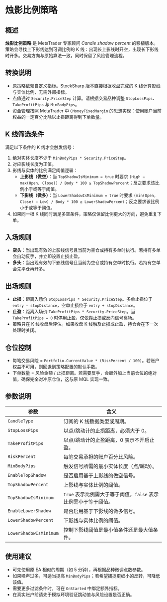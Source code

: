 # 烛影比例策略

## 概述
**烛影比例策略** 是 MetaTrader 专家顾问 *Candle shadow percent* 的移植版本。策略会寻找上下影线达到可调比例的 K 线：出现长上影线时开空，出现长下影线时开多。交易方向与原始算法一致，同时保留了风险管理流程。

## 转换说明
* 原策略依赖自定义指标。StockSharp 版本直接根据收盘完成的 K 线计算影线与实体比例，无需外部指标。
* 点值通过 `Security.PriceStep` 计算。请根据交易品种调整 `StopLossPips`、`TakeProfitPips` 与 `MinBodyPips`。
* 资金管理按照 MetaTrader 中 `CMoneyFixedMargin` 的思想实现：使用账户当前权益的一定百分比除以止损距离得到下单数量。

## K 线筛选条件
满足以下条件的 K 线才会触发信号：
1. 绝对实体长度不少于 `MinBodyPips * Security.PriceStep`。
2. 对应影线长度为正值。
3. 影线与实体的比例满足阈值逻辑：
   * **上影线（做空）**：当 `TopShadowIsMinimum = true` 时要求 `(High − max(Open, Close)) / Body * 100 ≥ TopShadowPercent`；反之要求该比例小于或等于阈值。
   * **下影线（做多）**：当 `LowerShadowIsMinimum = true` 时要求 `(min(Open, Close) − Low) / Body * 100 ≥ LowerShadowPercent`；反之要求该比例小于或等于阈值。
4. 如果同一根 K 线同时满足多空条件，策略仅保留比例更大的方向，避免重复下单。

## 入场规则
* **空头**：当出现有效的上影线信号且当前为空仓或持有多单时执行。若持有多单会自动反手，并立即设置止损止盈。
* **多头**：当出现有效的下影线信号且当前为空仓或持有空单时执行。若持有空单会先平仓再开多。

## 出场规则
* **止损**：距离入场价 `StopLossPips * Security.PriceStep`。多单止损位于 `entry − stopDistance`，空单止损位于 `entry + stopDistance`。
* **止盈**：距离入场价 `TakeProfitPips * Security.PriceStep`。当 `TakeProfitPips = 0` 时停用止盈，仅依靠止损或反向信号离场。
* 策略只在 K 线收盘后评估。如果收盘 K 线触及止损或止盈，持仓会在下一次处理时关闭。

## 仓位控制
* 每笔交易风险 = `Portfolio.CurrentValue * (RiskPercent / 100)`。若账户权益不可用，则回退到策略配置的默认手数。
* 下单数量 = 风险金额 / 止损距离。若需要反手，会额外加上当前仓位的绝对值，确保完全对冲原仓位，这与原 MQL 实现一致。

## 参数说明
| 参数 | 含义 |
|------|------|
| `CandleType` | 订阅的 K 线数据类型或周期。 |
| `StopLossPips` | 以点/跳动计的止损距离，必须大于 0。 |
| `TakeProfitPips` | 以点/跳动计的止盈距离，0 表示不开启止盈。 |
| `RiskPercent` | 每笔交易承担的账户百分比风险。 |
| `MinBodyPips` | 触发信号所需的最小实体长度（点/跳动）。 |
| `EnableTopShadow` | 是否启用基于上影线的做空信号。 |
| `TopShadowPercent` | 上影线与实体比例的阈值。 |
| `TopShadowIsMinimum` | `true` 表示比例需大于等于阈值，`false` 表示比例需小于等于阈值。 |
| `EnableLowerShadow` | 是否启用基于下影线的做多信号。 |
| `LowerShadowPercent` | 下影线与实体比例的阈值。 |
| `LowerShadowIsMinimum` | 控制下影线阈值是最小值条件还是最大值条件。 |

## 使用建议
* 可先使用原 EA 相似的周期（如 5 分钟），再根据品种微调点数参数。
* 如果噪声过多，可适当提高 `MinBodyPips`；若希望捕捉更细小的反转，可降低该值。
* 需要更多过滤条件时，可在 `OnStarted` 中绑定额外指标。
* 在真实账户前请先于模拟环境验证跳动值与风险设置是否正确。
